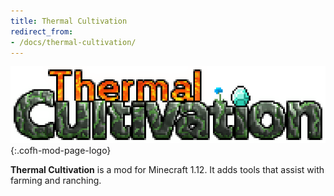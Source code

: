 ```yaml
---
title: Thermal Cultivation
redirect_from:
- /docs/thermal-cultivation/
---
```


![Thermal Cultivation logo](/assets/images/modlogos/thermal-cultivation.png){:.cofh-mod-page-logo}


**Thermal Cultivation** is a mod for Minecraft 1.12. It adds tools that assist
with farming and ranching.
